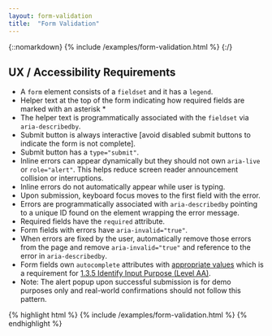 ```yaml
---
layout: form-validation
title:  "Form Validation"
---
```


{::nomarkdown}
{% include /examples/form-validation.html %}
{:/}

<h2>UX / Accessibility Requirements</h2>
<ul>
    <li>A <code>form</code> element consists of a <code>fieldset</code> and it has a <code>legend</code>.</li>
    <li>Helper text at the top of the form indicating how required fields are marked with an asterisk *</li>
    <li>The helper text is programmatically associated with the <code>fieldset</code> via <code>aria-describedby</code>.</li>
    <li>Submit button is always interactive [avoid disabled submit buttons to indicate the form is not complete].</li>
    <li>Submit button has a <code>type="submit"</code>.</li> 
    <li>Inline errors can appear dynamically but they should not own <code>aria-live</code> or <code>role="alert"</code>. This helps reduce screen reader announcement collision or interruptions.</li>
    <li>Inline errors do not automatically appear while user is typing.</li>
    <li>Upon submission, keyboard focus moves to the first field with the error.</li>
    <li>Errors are programmatically associated with <code>aria-describedby</code> pointing to a unique ID found on the element wrapping the error message.</li>
    <li>Required fields have the <code>required</code> attribute.</li>
    <li>Form fields with errors have <code>aria-invalid="true"</code>.</li>
    <li>When errors are fixed by the user, automatically remove those errors from the page and remove <code>aria-invalid="true"</code> and reference to the error in <code>aria-describedby</code>.</li>
    <li>Form fields own <code>autocomplete</code> attributes with <a href="https://www.w3.org/TR/WCAG21/#input-purposes">appropriate values</a> which is a requirement for <a href="https://www.w3.org/WAI/WCAG22/Understanding/identify-input-purpose.html">1.3.5 Identify Input Purpose (Level AA)</a>.</li>
    <li>Note: The alert popup upon successful submission is for demo purposes only and real-world confirmations should not follow this pattern.</li>
</ul>

<div class="demo-validation-code-example">
    {% highlight html %}
    {% include /examples/form-validation.html %}
    {% endhighlight %}
</div>